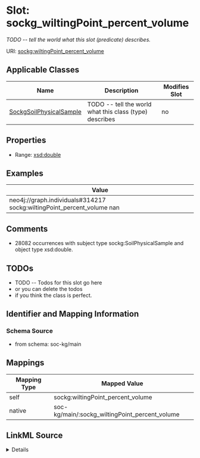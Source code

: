 

# Slot: sockg_wiltingPoint_percent_volume


_TODO -- tell the world what this slot (predicate) describes._





URI: [sockg:wiltingPoint_percent_volume](http://www.semanticweb.org/sockg/ontologies/2024/0/soil-carbon-ontology/wiltingPoint_percent_volume)



<!-- no inheritance hierarchy -->





## Applicable Classes

| Name | Description | Modifies Slot |
| --- | --- | --- |
| [SockgSoilPhysicalSample](../classes/SockgSoilPhysicalSample.md) | TODO -- tell the world what this class (type) describes |  no  |







## Properties

* Range: [xsd:double](http://www.w3.org/2001/XMLSchema#double)






## Examples

| Value |
| --- |
| neo4j://graph.individuals#314217 sockg:wiltingPoint_percent_volume nan |

## Comments

* 28082 occurrences with subject type sockg:SoilPhysicalSample and object type xsd:double.

## TODOs

* TODO -- Todos for this slot go here
* or you can delete the todos
* if you think the class is perfect.

## Identifier and Mapping Information







### Schema Source


* from schema: soc-kg/main




## Mappings

| Mapping Type | Mapped Value |
| ---  | ---  |
| self | sockg:wiltingPoint_percent_volume |
| native | soc-kg/main/:sockg_wiltingPoint_percent_volume |




## LinkML Source

<details>
```yaml
name: sockg_wiltingPoint_percent_volume
description: TODO -- tell the world what this slot (predicate) describes.
todos:
- TODO -- Todos for this slot go here
- or you can delete the todos
- if you think the class is perfect.
comments:
- 28082 occurrences with subject type sockg:SoilPhysicalSample and object type xsd:double.
examples:
- value: neo4j://graph.individuals#314217 sockg:wiltingPoint_percent_volume nan
from_schema: soc-kg/main
rank: 1000
slot_uri: sockg:wiltingPoint_percent_volume
alias: sockg_wiltingPoint_percent_volume
domain_of:
- sockg_SoilPhysicalSample
range: double

```
</details>